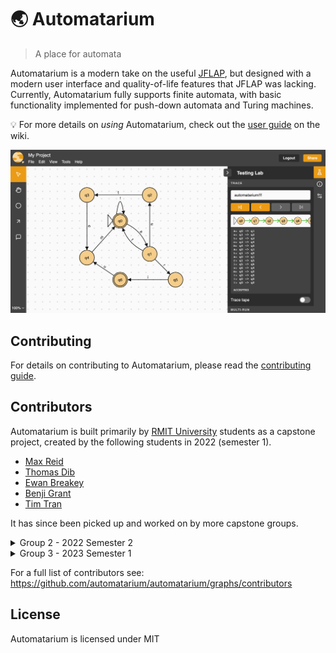 # 🌏 Automatarium

> A place for automata

Automatarium is a modern take on the useful [JFLAP](https://www.jflap.org/), but designed with a modern user interface and quality-of-life features that JFLAP was lacking. Currently, Automatarium fully supports finite automata, with basic  functionality implemented for push-down automata and Turing machines.

💡 For more details on _using_ Automatarium, check out the [user guide](https://github.com/automatarium/automatarium/wiki/Introduction) on the wiki.

![Screenshot of Automatarium editor](./screenshot.png)

## Contributing

For details on contributing to Automatarium, please read the [contributing guide](./CONTRIBUTING.md).

## Contributors

Automatarium is built primarily by [RMIT University](https://www.rmit.edu.au/) students as a capstone project, created by the following students in 2022 (semester 1).

- [Max Reid](https://github.com/Prydeton)
- [Thomas Dib](https://github.com/tdib)
- [Ewan Breakey](https://github.com/giraugh)
- [Benji Grant](https://github.com/GRA0007)
- [Tim Tran](https://github.com/spacediscotqtt)

It has since been picked up and worked on by more capstone groups.

<details>
<summary>Group 2 - 2022 Semester 2</summary>
Implemented support for push-down automata and Turing machines, as well as improving simulation code.

- [Conor Christensen](https://github.com/ConorChristensen-RMIT)
- [Jessani Linsangan](https://github.com/s3844703)
- [Lachlan Blennerhassett](https://github.com/Canni6)
- [Tomas Haddad](https://github.com/tomashaddad)
- [Oliver Hale](https://github.com/s3781403)
</details>

<details>
<summary>Group 3 - 2023 Semester 1</summary>
Added tools such as NFA $\rightarrow$ DFA, templates, and reodering. Also converted the frontend to Typescript.
  
- [Ope Abbas](https://github.com/OpeAbbas)
- [Sidhra Fernando-Plant](https://github.com/SidhraFernando-Plant)
- [Lachlan Van Der Klift](https://github.com/LvandoApps)
- [Jake Leahy](https://github.com/ire4ever1190)
- [Aung Pyae Sone](https://github.com/eddie7788)
</details>

For a full list of contributors see: https://github.com/automatarium/automatarium/graphs/contributors

## License

Automatarium is licensed under MIT
